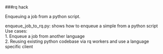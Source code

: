 ###rq hack

Enqueuing a job from a python script.  

enqueue_job_to_rq.py: shows how to enqueue a simple from a python script  
Use cases:  
        1. Enqueue a job from another language  
        2. Reusing existing python codebase via rq workers and use a language specific client  
